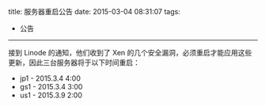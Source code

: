 title: 服务器重启公告
date: 2015-03-04 08:31:07
tags:
  - 公告
---

接到 Linode 的通知，他们收到了 Xen 的几个安全漏洞，必须重启才能应用这些更新，因此三台服务器将于以下时间重启：

* jp1 - 2015.3.4 4:00
* gs1 - 2015.3.4 3:00
* us1 - 2015.3.9 2:00
